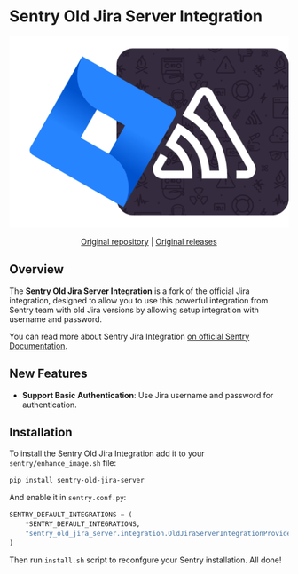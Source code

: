 # Sentry Old Jira Server Integration

![Sentry Old Jira Server Integration](assets/logo.png)


<p align="center">
  <a href="https://github.com/ohappykust/sentry-old-jira-server">Original repository</a>
|
<a href="https://pypi.org/project/sentry-old-jira-server">Original releases</a>
</p>

## Overview

The **Sentry Old Jira Server Integration** is a fork of the official Jira integration, designed to allow you to use this powerful integration from Sentry team with old Jira versions by allowing setup integration with username and password.

You can read more about Sentry Jira Integration [on official Sentry Documentation](https://docs.sentry.io/organization/integrations/issue-tracking/jira/).

## New Features

- **Support Basic Authentication**: Use Jira username and password for authentication.

## Installation

To install the Sentry Old Jira Integration add it to your ```sentry/enhance_image.sh``` file:

```bash
pip install sentry-old-jira-server
```

And enable it in ```sentry.conf.py```:

```python
SENTRY_DEFAULT_INTEGRATIONS = (
    *SENTRY_DEFAULT_INTEGRATIONS,
    "sentry_old_jira_server.integration.OldJiraServerIntegrationProvider"
)
```
Then run ```install.sh``` script to reconfgure your Sentry installation. All done!